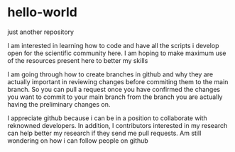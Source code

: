 # hello-world
just another repository

I am interested in learning how to code and have all the scripts i develop open for the scientific community here.
I am hoping to make maximum use of the resources present here to better my skills

I am going through how to create branches in github and why they are actually important in reviewing changes before commiting them to the main branch.
So you can pull a request once you have confirmed the changes you want to commit to your main branch from the branch you are actually having the preliminary changes on. 

I appreciate github because i can be in a position to collaborate with reknowned developers. In addition, I contributors interested in my research can help better my research if they send me pull requests.
Am still wondering on how i can follow people on github
